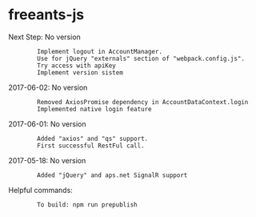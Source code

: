 # freeants-js

Next Step:  No version

            Implement logout in AccountManager.            
            Use for jQuery "externals" section of "webpack.config.js".
            Try access with apiKey
            Implement version sistem

2017-06-02: No version

            Removed AxiosPromise dependency in AccountDataContext.login
            Implemented native login feature

2017-06-01: No version

            Added "axios" and "qs" support.
            First successful RestFul call.

2017-05-18: No version

            Added "jQuery" and aps.net SignalR support

Helpful commands:

            To build: npm run prepublish